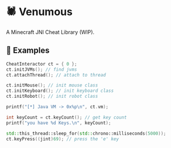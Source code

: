 
# 🕷 Venumous
A Minecraft JNI Cheat Library (WIP).



## 📝 Examples
```cpp
CheatInteractor ct = { 0 };
ct.initJVMs(); // find jvms
ct.attachThread(); // attach to thread

ct.initMouse(); // init mouse class
ct.initKeyboard(); // init keyboard class
ct.initRobot(); // init robot class

printf("[*] Java VM -> 0x%p\n", ct.vm);

int keyCount = ct.keyCount(); // get key count
printf("you have %d Keys.\n", keyCount);

std::this_thread::sleep_for(std::chrono::milliseconds(5000));
ct.keyPress((jint)69); // press the 'e' key
```
